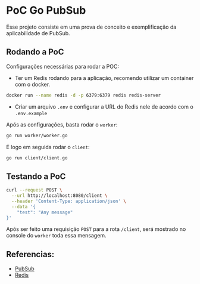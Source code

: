 # PoC Go PubSub

Esse projeto consiste em uma prova de conceito e exemplificação da aplicabilidade de PubSub.

## Rodando a PoC

Configurações necessárias para rodar a POC:

- Ter um Redis rodando para a aplicação, recomendo utilizar um container com o docker.

```sh
docker run --name redis -d -p 6379:6379 redis redis-server
```

- Criar um arquivo `.env` e configurar a URL do Redis nele de acordo com o `.env.example`

Após as configurações, basta rodar o `worker`:

```sh
go run worker/worker.go
```

E logo em seguida rodar o `client`:

```sh
go run client/client.go
```

## Testando a PoC

```sh
curl --request POST \
  --url http://localhost:8080/client \
  --header 'Content-Type: application/json' \
  --data '{
	"test": "Any message"
}'
```

Após ser feito uma requisição `POST` para a rota `/client`, será mostrado no console do `worker` toda essa mensagem.

## Referencias:

- [PubSub](https://en.wikipedia.org/wiki/Publish%E2%80%93subscribe_pattern)
- [Redis](https://redis.io/)
